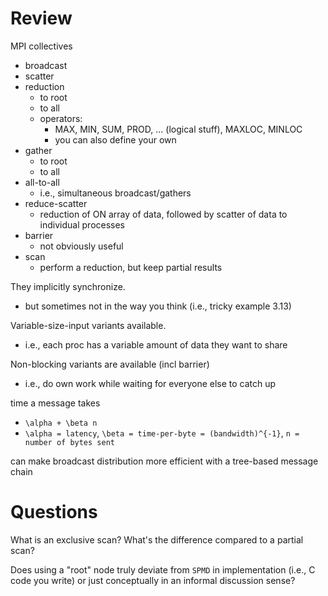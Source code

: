 # Review

MPI collectives
* broadcast
* scatter
* reduction
  * to root
  * to all
  * operators:
    * MAX, MIN, SUM, PROD, ... (logical stuff), MAXLOC, MINLOC
    * you can also define your own
* gather
  * to root
  * to all
* all-to-all
  * i.e., simultaneous broadcast/gathers
* reduce-scatter
    * reduction of ON array of data, followed by scatter of data to individual processes
* barrier
  * not obviously useful
* scan
  * perform a reduction, but keep partial results

They implicitly synchronize.
* but sometimes not in the way you think (i.e., tricky example 3.13)

Variable-size-input variants available.
* i.e., each proc has a variable amount of data they want to share

Non-blocking variants are available (incl barrier)
* i.e., do own work while waiting for everyone else to catch up

time a message takes
* `\alpha + \beta n`
* `\alpha = latency`, `\beta = time-per-byte = (bandwidth)^{-1}`, `n = number of bytes sent`

can make broadcast distribution more efficient with a tree-based message chain


# Questions

What is an exclusive scan?
What's the difference compared to a partial scan?

Does using a "root" node truly deviate from `SPMD` in implementation (i.e., C code you write) or just conceptually in an informal discussion sense?

